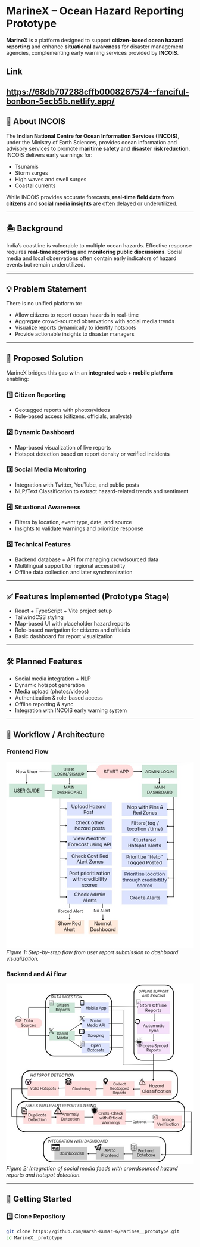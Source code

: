 # MarineX – Ocean Hazard Reporting Prototype

**MarineX** is a  platform designed to support **citizen-based ocean hazard reporting** and enhance **situational awareness** for disaster management agencies, complementing early warning services provided by **INCOIS**.

## Link
https://68db707288cffb0008267574--fanciful-bonbon-5ecb5b.netlify.app/
---

## 🌊 About INCOIS

The **Indian National Centre for Ocean Information Services (INCOIS)**, under the Ministry of Earth Sciences, provides ocean information and advisory services to promote **maritime safety** and **disaster risk reduction**. INCOIS delivers early warnings for:

- Tsunamis  
- Storm surges  
- High waves and swell surges  
- Coastal currents  

While INCOIS provides accurate forecasts, **real-time field data from citizens** and **social media insights** are often delayed or underutilized.

---

## 🏝 Background

India’s coastline is vulnerable to multiple ocean hazards. Effective response requires **real-time reporting** and **monitoring public discussions**. Social media and local observations often contain early indicators of hazard events but remain underutilized.

---

## 💡 Problem Statement

There is no unified platform to:

- Allow citizens to report ocean hazards in real-time  
- Aggregate crowd-sourced observations with social media trends  
- Visualize reports dynamically to identify hotspots  
- Provide actionable insights to disaster managers  

---

## 🔧 Proposed Solution

MarineX bridges this gap with an **integrated web + mobile platform** enabling:

### 1️⃣ Citizen Reporting
- Geotagged reports with photos/videos  
- Role-based access (citizens, officials, analysts)  

### 2️⃣ Dynamic Dashboard
- Map-based visualization of live reports  
- Hotspot detection based on report density or verified incidents  

### 3️⃣ Social Media Monitoring
- Integration with Twitter, YouTube, and public posts  
- NLP/Text Classification to extract hazard-related trends and sentiment  

### 4️⃣ Situational Awareness
- Filters by location, event type, date, and source  
- Insights to validate warnings and prioritize response  

### 5️⃣ Technical Features
- Backend database + API for managing crowdsourced data  
- Multilingual support for regional accessibility  
- Offline data collection and later synchronization  

---

## ✅ Features Implemented (Prototype Stage)

- React + TypeScript + Vite project setup  
- TailwindCSS styling  
- Map-based UI with placeholder hazard reports  
- Role-based navigation for citizens and officials  
- Basic dashboard for report visualization  

---

## 🛠 Planned Features

- Social media integration + NLP  
- Dynamic hotspot generation  
- Media upload (photos/videos)  
- Authentication & role-based access  
- Offline reporting & sync  
- Integration with INCOIS early warning system  

---

## 🔀 Workflow / Architecture

### Frontend Flow
![User Reporting Flow](src/assets/frontend.jpeg)  
*Figure 1: Step-by-step flow from user report submission to dashboard visualization.*

### Backend and Ai flow
![backend and ai Flow](src/assets/backend_and_ai.jpeg)  
*Figure 2: Integration of social media feeds with crowdsourced hazard reports and hotspot detection.*

---

## 🚀 Getting Started

### 1️⃣ Clone Repository
```bash
git clone https://github.com/Harsh-Kumar-6/MarineX__prototype.git
cd MarineX__prototype
